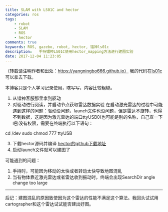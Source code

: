 ```yaml
---
title: SLAM with LS01C and hector
categories: ros
tags: 
    - robot
    - SLAM
    - ROS
    - hector
comments: true
keywords: ROS, gazebo, robot, hector, 镭神ls01c
description:   手持镭神LS01C使用hector_mapping方法进行建图实验
date: 2017-12-04 11:23:05
--- 
```

（转载请注明作者和出处：https://yangningbo666.github.io）
我的代码在[ls01c](https://github.com/365220121/ls01c.git)可以拿去下载。 

本博客只是个人学习记录使用，瞎写写，内容比较粗糙。

1.  从镭神客服那里拿到驱动
2.  对驱动进行阅读，并启动节点获取雷达数据实验
在启动激光雷达的过程中可能遇到这样的问题：驱动没问题，launch文件也没问题，但是雷达不旋转，也得不到数据，这是因为激光雷达的端口ttyUSB0(也可能是别的名称，自己查一下吧)没有权限，需要在终端执行以下语句：

cd /dev
sudo chmod 777 ttyUSB


3.  下载hector源码并编译
[hector的github下载地址](https://github.com/tu-darmstadt-ros-pkg/hector_slam.git)
4.  启动launch文件就可以建图了

可能遇到的问题：

1.  手持时，可能因为移动的太快或者转动太快导致地图混乱
2.  当有物体靠近激光雷达或者雷达收到振动时，终端会出现SearchDir angle change too large

* * *

后记：建图混乱的原因致使因为这个雷达的性能不满足这个算法。我回头试试用cartographer和这个雷达试试能否建出好图。
